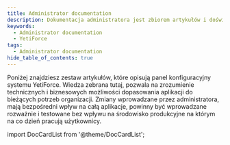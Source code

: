 ```yaml
---
title: Administrator documentation
description: Dokumentacja administratora jest zbiorem artykułów i doświadczenia, jakie musi poznać każdy administrator chcący zarządzać systemem YetiForce.
keywords:
  - Administrator documentation
  - YetiForce
tags:
  - Administrator documentation
hide_table_of_contents: true
---
```


Poniżej znajdziesz zestaw artykułów, które opisują panel konfiguracyjny systemu YetiForce. Wiedza zebrana tutaj, pozwala na zrozumienie technicznych i biznesowych możliwości dopasowania aplikacji do bieżących potrzeb organizacji. Zmiany wprowadzane przez administratora, mają bezpośredni wpływ na całą aplikacje, powinny być wprowadzane rozważnie i testowane bez wpływu na środowisko produkcyjne na którym na co dzień pracują użytkownicy.

import DocCardList from '@theme/DocCardList';

<DocCardList />
